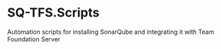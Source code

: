 # SQ-TFS.Scripts
Automation scripts for installing SonarQube and integrating it with Team Foundation Server
